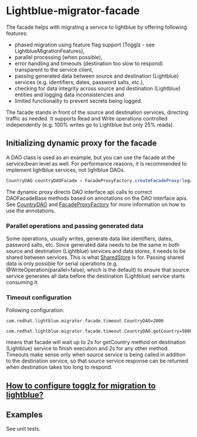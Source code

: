 # Lightblue-migrator-facade

The facade helps with migrating a service to lightblue by offering following features:
* phased migration using feature flag support (Togglz - see LightblueMigrationFeatures),
* parallel processing (when possible),
* error handling and timeouts (destination too slow to respond) transparent to the service client,
* passing generated data between source and destination (Lightblue) services (e.g. identifiers, dates, password salts, etc.),
* checking for data integrity across source and destination (Lightblue) entities and logging data inconsistencies and
* limited functionality to prevent secrets being logged.

The facade stands in front of the source and destination services, directing traffic as needed. It supports Read and Write operations controlled independently (e.g. 100% writes go to Lightblue but only 25% reads).

## Initializing dynamic proxy for the facade
A DAO class is used as an example, but you can use the facade at the service/bean level as well. For performance reasons, it is recommended to implement lightblue services, not lightblue DAOs.

```java
CountryDAO countryDAOFacade = FacadeProxyFactory.createFacadeProxy(legacyCountryDAO, lightblueCountryDAO, CountryDAO.class);
```

The dynamic proxy directs DAO interface api calls to correct DAOFacadeBase methods based on annotations on the DAO interface apis. See [CountryDAO](src/test/java/com/redhat/lightblue/migrator/facade/CountryDAO.java) and [FacadeProxyFactory](src/main/java/com/redhat/lightblue/migrator/facade/proxy/FacadeProxyFactory.java) for more information on how to use the annotations.

### Parallel operations and passing generated data

Some operations, usually writes, generate data like identifiers, dates, password salts, etc. Since generated data needs to be the same in both source and destination (Lightblue) services and data stores, it needs to be shared between services. This is what [SharedStore](src/main/java/com/redhat/lightblue/migrator/facade/sharedstore/SharedStore.java) is for. Passing shared data is only possible for serial operations (e.g. @WriteOperation(parallel=false), which is the default) to ensure that source service generates all data before the destination (Lightblue) service starts consuming it.

### Timeout configuration

Following configuration:
```
com.redhat.lightblue.migrator.facade.timeout.CountryDAO=2000
  com.redhat.lightblue.migrator.facade.timeout.CountryDAO.getCountry=5000
```
means that facade will wait up to 2s for getCountry method on destination (Lightblue) service to finish execution and 2s for any other method. Timeouts make sense only when
source service is being called in addition to the destination service, so that source service response can be returned when destination takes too long to respond.

## [How to configure togglz for migration to lightblue?](TOGGLZ.md)

## Examples

See unit tests.
